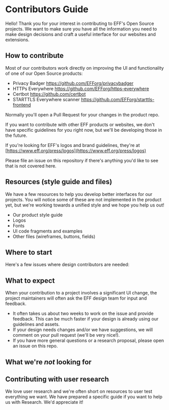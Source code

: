 # Contributors Guide

Hello! Thank you for your interest in contributing to EFF's Open Source projects. 
We want to make sure you have all the information you need to make design decisions and craft a useful interface for our websites and extensions.

## How to contribute

Most of our contributors work directly on improving the UI and functionality of one of our Open Source products:

  * Privacy Badger https://github.com/EFForg/privacybadger
  * HTTPs Everywhere https://github.com/EFForg/https-everywhere
  * Certbot https://github.com/certbot
  * STARTTLS Everywhere scanner https://github.com/EFForg/starttls-frontend
 
Normally you'll open a Pull Request for your changes in the product repo.

If you want to contribute with other EFF products or websites, we don't have specific guidelines for you right now, but we'll be developing those in the future.  

If you're looking for EFF's logos and brand guidelines, they're at [https://www.eff.org/press/logos](https://www.eff.org/press/logos)

Please file an issue on this repository if there's anything you'd like to see that is not covered here.

## Resources (style guide and files)

We have a few resources to help you develop better interfaces for our projects. You will notice some of these are not implemented in the product yet, but we're working towards a unified style and we hope you help us out!

* Our product style guide
* Logos
* Fonts
* UI code fragments and examples
* Other files (wireframes, buttons, fields)

## Where to start

Here's a few issues where design contributors are needed:


## What to expect

When your contribution to a project involves a significant UI change, the project maintainers will often ask the EFF design team for input and feedback.
* It often takes us about two weeks to work on the issue and provide feedback. This can be much faster if your design is already using our guidelines and assets.
* If your design needs changes and/or we have suggestions, we will comment on your pull request (we'll be very nice!).
* If you have more general questions or a research proposal, please open an issue on this repo.

## What we're *not* looking for

## Contributing with user research

We love user research and we're often short on resources to user test everything we want.  We have prepared a specific guide if you want to help us with Research.  We'd appreciate it!

